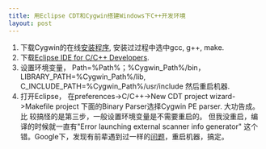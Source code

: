 ```yaml
---
title: 用Eclipse CDT和Cygwin搭建Windows下C++开发环境
layout: post
---
```


1. 下载Cygwin的在线[安装程序](http://www.cygwin.com/setup.exe), 安装过过程中选中gcc, g++, make. 
2. 下载[Eclipse IDE for C/C++ Developers](http://www.eclipse.org/downloads/). 
3. 设置环境变量， Path=%Path%；%Cygwin_Path%/bin，LIBRARY_PATH=%Cygwin_Path%/lib, C_INCLUDE_PATH=%Cygwin_Path%/usr/include 然后重启机器. 
4. 打开Eclipse， 在preferences-&gt;C/C++-&gt;New CDT project wizard-&gt;Makefile project 下面的Binary Parser选择Cygwin PE parser. 大功告成。 比 较搞怪的是第三步，一般设置环境变量是不需要重启的。 但我没重启，编译的时候就一直有"Error launching external scanner info generator" 这个错。Google下，发现有前辈遇到过一样的[问题](http://dev.eclipse.org/newslists/news.eclipse.tools.cdt/msg13627.html)，重启机器，搞定。
